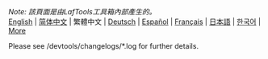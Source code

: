 <i>Note: 該頁面是由LafTools工具箱內部產生的。</i> <br/> [English](/docs/en_US)  |  [简体中文](/docs/zh_CN)  |  繁體中文  |  [Deutsch](/docs/de)  |  [Español](/docs/es)  |  [Français](/docs/fr)  |  [日本語](/docs/ja)  |  [한국어](/docs/ko) | [More](/docs/) <br/>

Please see /devtools/changelogs/*.log for further details.
